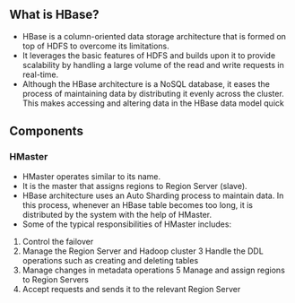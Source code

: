## What is HBase?
- HBase is a column-oriented data storage architecture that is formed on top of HDFS to overcome its limitations. 
- It leverages the basic features of HDFS and builds upon it to provide scalability by handling a large volume of the read and write requests in real-time. 
- Although the HBase architecture is a NoSQL database, it eases the process of maintaining data by distributing it evenly across the cluster. This makes accessing and altering data in the HBase data model quick

## Components

### HMaster
- HMaster operates similar to its name. 
- It is the master that assigns regions to Region Server (slave). 
- HBase architecture uses an Auto Sharding process to maintain data. In this process, whenever an HBase table becomes too long, it is distributed by the system with the help of HMaster. 
- Some of the typical responsibilities of HMaster includes:
1. Control the failover
2. Manage the Region Server and Hadoop cluster
3  Handle the DDL operations such as creating and deleting tables
4. Manage changes in metadata operations
5  Manage and assign regions to Region Servers
6. Accept requests and sends it to the relevant Region Server
